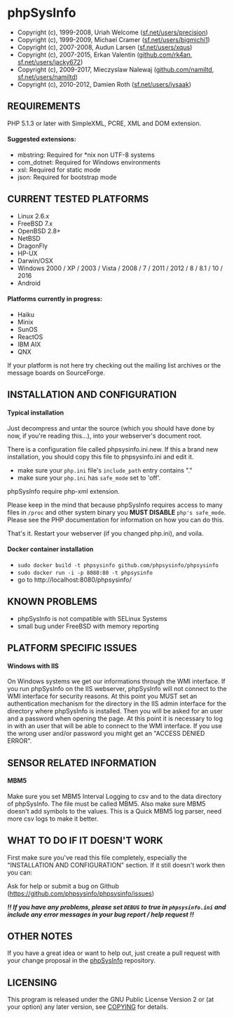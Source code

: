 phpSysInfo
==============

* Copyright (c), 1999-2008, Uriah Welcome ([sf.net/users/precision](https://sf.net/users/precision))
* Copyright (c), 1999-2009, Michael Cramer ([sf.net/users/bigmichi1](https://sf.net/users/bigmichi1))
* Copyright (c), 2007-2008, Audun Larsen ([sf.net/users/xqus](https://sf.net/users/xqus))
* Copyright (c), 2007-2015, Erkan Valentin ([github.com/rk4an](https://github.com/rk4an), [sf.net/users/jacky672](https://sf.net/users/jacky672))
* Copyright (c), 2009-2017, Mieczyslaw Nalewaj ([github.com/namiltd](https://github.com/namiltd), [sf.net/users/namiltd](https://sf.net/users/namiltd))
* Copyright (c), 2010-2012, Damien Roth ([sf.net/users/iysaak](https://sf.net/users/iysaak))


REQUIREMENTS
------------

PHP 5.1.3 or later with SimpleXML, PCRE, XML and DOM extension.

#### Suggested extensions:
- mbstring: Required for *nix non UTF-8 systems
- com_dotnet: Required for Windows environments
- xsl: Required for static mode
- json: Required for bootstrap mode

CURRENT TESTED PLATFORMS
------------------------

- Linux 2.6.x
- FreeBSD 7.x
- OpenBSD 2.8+
- NetBSD
- DragonFly
- HP-UX
- Darwin/OSX
- Windows 2000 / XP / 2003 / Vista / 2008 / 7 / 2011 / 2012 / 8 / 8.1 / 10 / 2016
- Android

#### Platforms currently in progress:
- Haiku
- Minix
- SunOS
- ReactOS
- IBM AIX
- QNX

If your platform is not here try checking out the mailing list archives or
the message boards on SourceForge.

INSTALLATION AND CONFIGURATION
------------------------------

#### Typical installation

Just decompress and untar the source (which you should have done by now,
if you're reading this...), into your webserver's document root.

There is a configuration file called phpsysinfo.ini.new. If this a brand new
installation, you should copy this file to phpsysinfo.ini and edit it.

- make sure your `php.ini` file's `include_path` entry contains "."
- make sure your `php.ini` has `safe_mode` set to 'off'.

phpSysInfo require php-xml extension.

Please keep in the mind that because phpSysInfo requires access to many
files in `/proc` and other system binary you **MUST DISABLE** `php's safe_mode`.
Please see the PHP documentation for information on how you
can do this.

That's it.  Restart your webserver (if you changed php.ini), and voila.

#### Docker container installation

- `sudo docker build -t phpsysinfo github.com/phpsysinfo/phpsysinfo`
- `sudo docker run -i -p 8080:80 -t phpsysinfo`
- go to http://localhost:8080/phpsysinfo/

KNOWN PROBLEMS
--------------

- phpSysInfo is not compatible with SELinux Systems
- small bug under FreeBSD with memory reporting

PLATFORM SPECIFIC ISSUES
------------------------

#### Windows with IIS
  On Windows systems we get our informations through the WMI interface.
  If you run phpSysInfo on the IIS webserver, phpSysInfo will not connect
  to the WMI interface for security reasons. At this point you MUST set
  an authentication mechanism for the directory in the IIS admin
  interface for the directory where phpSysInfo is installed. Then you
  will be asked for an user and a password when opening the page. At this
  point it is necessary to log in with an user that will be able to
  connect to the WMI interface. If you use the wrong user and/or password
  you might get an "ACCESS DENIED ERROR".

SENSOR RELATED INFORMATION
---------------------------

#### MBM5
  Make sure you set MBM5 Interval Logging to csv and to the data
  directory of phpSysInfo. The file must be called MBM5. Also make sure
  MBM5 doesn't add symbols to the values. This is a Quick MBM5 log parser,
  need more csv logs to make it better.

WHAT TO DO IF IT DOESN'T WORK
-----------------------------

First make sure you've read this file completely, especially the
"INSTALLATION AND CONFIGURATION" section.  If it still doesn't work then
you can:

Ask for help or submit a bug on Github (https://github.com/phpsysinfo/phpsysinfo/issues)

***!! If you have any problems, please set `DEBUG` to true in `phpsysinfo.ini` 
and include any error messages in your bug report / help request !!***

OTHER NOTES
-----------

If you have a great idea or want to help out, just create a pull request with your change proposal
in the [phpSysInfo](https://github.com/phpsysinfo/phpsysinfo) repository.

LICENSING
---------

This program is released under the GNU Public License Version 2 or 
(at your option) any later version, see [COPYING](COPYING) for details.

